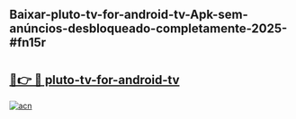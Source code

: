 ## Baixar-pluto-tv-for-android-tv-Apk-sem-anúncios-desbloqueado-completamente-2025-#fn15r

# <h2><a href="https://ainizakaria.my?title=pluto-tv-for-android-tv&ref=22M">🔗👉 🔴 pluto-tv-for-android-tv</a></h2>

[![acn](https://github.com/user-attachments/assets/0f9c940e-d8b0-45ae-aac7-cd30a18b3e1c)](https://ainizakaria.my?title=pluto-tv-for-android-tv&ref=22M)


